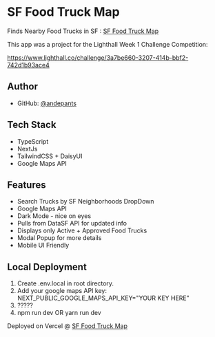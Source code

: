 
# SF Food Truck Map

Finds Nearby Food Trucks in SF : [SF Food Truck Map](https://food-truck-map-mocha.vercel.app/)

This app was a project for the Lighthall Week 1 Challenge Competition:

https://www.lighthall.co/challenge/3a7be660-3207-414b-bbf2-742d1b93ace4

## Author

- GitHub: [@andepants](https://github.com/andepants)

## Tech Stack
- TypeScript
- NextJs
- TailwindCSS + DaisyUI
- Google Maps API

## Features

- Search Trucks by SF Neighborhoods DropDown
- Google Maps API
- Dark Mode - nice on eyes
- Pulls from DataSF API for updated info
- Displays only Active + Approved Food Trucks
- Modal Popup for more details
- Mobile UI Friendly

## Local Deployment

1. Create .env.local in root directory.
2. Add your google maps API key: NEXT_PUBLIC_GOOGLE_MAPS_API_KEY="YOUR KEY HERE"
3. ?????
4. npm run dev OR yarn run dev

Deployed on Vercel @ [SF Food Truck Map](https://food-truck-map-mocha.vercel.app/)
